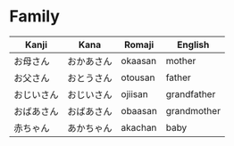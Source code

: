 # Family

| Kanji    | Kana      | Romaji       | English      |
|----------|-----------|--------------|--------------|
| お母さん  | おかあさん  | okaasan      | mother       |
| お父さん  | おとうさん  | otousan      | father       |
| おじいさん| おじいさん | ojiisan      | grandfather  |
| おばあさん| おばあさん | obaasan      | grandmother  |
| 赤ちゃん  | あかちゃん  | akachan      | baby         |
